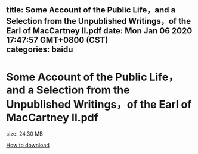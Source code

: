 
title: Some Account of the Public Life，and a Selection from the Unpublished Writings，of the Earl of MacCartney II.pdf
date: Mon Jan 06 2020 17:47:57 GMT+0800 (CST)    
categories: baidu
---

# Some Account of the Public Life，and a Selection from the Unpublished Writings，of the Earl of MacCartney II.pdf
size: 24.30 MB
 
 

[How to download](https://bpcam.bemobtrk.com/go/2ceec3aa-1ca2-46d6-b9ff-aaa5c184517c?jno=3997)